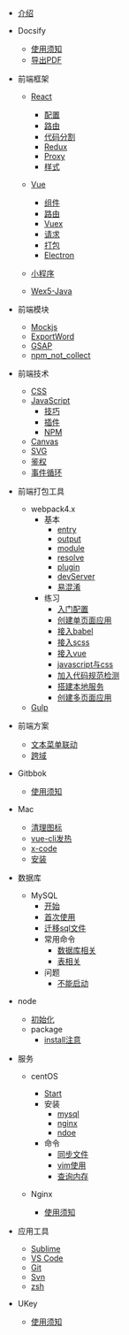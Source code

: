 * [介绍](README.md)

* Docsify

  * [使用须知](view/docsify/useage.md)
  * [导出PDF](view/docsify/md2pdf.md)

* 前端框架

  * [React](view/front_frame/react/react.md)
    * [配置](view/front_frame/react/config.md)
    * [路由](view/front_frame/react/router.md)
    * [代码分割](view/front_frame/react/codeSpliting.md)
    * [Redux](view/front_frame/react/redux.md)
    * [Proxy](view/front_frame/react/proxy.md)
    * [样式](view/front_frame/react/style.md)

  * [Vue](view/front_frame/vue/vue.md)
    * [组件](view/front_frame/vue/component.md)
    * [路由](view/front_frame/vue/router.md)
    * [Vuex](view/front_frame/vue/vuex.md)
    * [请求](view/front_frame/vue/api.md)
    * [打包](view/front_frame/vue/build.md)
    * [Electron](view/front_frame/vue/electron.md)

  * [小程序](view/front_frame/mini-program.md)

  * [Wex5-Java](view/front_frame/wex5-java.md)

* 前端模块

  * [Mockjs](view/front_modules/mock.md)
  * [ExportWord](view/front_modules/exportWord.md)
  * [GSAP](view/front_modules/gsap.md)
  * [npm_not_collect](view/front_modules/useful.md)

* 前端技术

  * [CSS](view/front_technique/css.judge.md)
  * [JavaScript](view/front_technique/js.judge.md)
    * [技巧](view/js/knife.md)
    * [插件](view/js/plugin.md)
    * [NPM](view/js/npmModules.md)
  * [Canvas](view/front_technique/canvas.md)
  * [SVG](view/front_technique/svg.md)
  * [鉴权](view/front_technique/authority.md)
  * [事件循环](view/front_technique/eventLoop.md)

* 前端打包工具

  * webpack4.x
    * 基本
      * [entry](view/front_pack/webpack/base/entry.md)
      * [output](view/front_pack/webpack/base/output.md)
      * [module](view/front_pack/webpack/base/module.md)
      * [resolve](view/front_pack/webpack/base/resolve.md)
      * [plugin](view/front_pack/webpack/base/plugin.md)
      * [devServer](view/front_pack/webpack/base/devServer.md)
      * [易混淆](view/front_pack/webpack/base/attention.md)
    * 练习
      * [入门配置](view/front_pack/webpack/train/start.md)
      * [创建单页面应用](view/front_pack/webpack/train/singlePage.md)
      * [接入babel](view/front_pack/webpack/train/babelLoader.md)
      * [接入scss](view/front_pack/webpack/train/scssLoader.md)
      * [接入vue](view/front_pack/webpack/train/vueLoader.md)
      * [javascript与css](view/front_pack/webpack/train/splitJsCss.md)
      * [加入代码规范检测](view/front_pack/webpack/train/lint.md)
      * [搭建本地服务](view/front_pack/webpack/train/localServer.md)
      * [创建多页面应用](view/front_pack/webpack/train/multiPage.md)
  * [Gulp](view/front_pack/gulp.md)

* 前端方案

  * [文本菜单联动](view/front_plan/fullpageScrollMenu.md)
  * [跨域](view/front_plan/Proxy.md)

* Gitbbok

  * [使用须知](view/gitbook/gitbook.md)

* Mac

  * [清理图标](view/mac/clearIcon.md)
  * [vue-cli发热](view/mac/vue-cli项目.md)
  * [x-code](view/mac/x-code.md)
  * [安装](view/mac/install.md)


* 数据库

  * MySQL
    * [开始](view/mysql/start.md)
    * [首次使用](view/mysql/firstUse.md)
    * [迁移sql文件](view/mysql/movesql.md)
    * 常用命令
      * [数据库相关](view/mysql/database.md)
      * [表相关](view/mysql/table.md)
    * 问题
      * [不能启动](view/mysql/cantStart.md)

* node

  * [初始化](view/node/init.md)
  * package
    * [install注意](view/node/npm_install.md)


* 服务

  * centOS
    * [Start](view/service/centos/start.md)
    * 安装
      * [mysql](view/service/centos/mysql.md)
      * [nginx](view/service/centos/nginx.md)
      * [ndoe](view/service/centos/node.md)
    * 命令
      * [同步文件](view/service/centos/syncFile.md)
      * [vim使用](view/service/centos/vim.md)
      * [查询内存](view/service/centos/storage.md)

  * Nginx
    * [使用须知](view/service/nginx.md)


* 应用工具

  * [Sublime](view/tools/sublime.md)
  * [VS Code](view/tools/vscode.md)
  * [Git](view/tools/git.step.md)
  * [Svn](view/tools/svn.md)
  * [zsh](view/tools/zsh.md)

* UKey
  * [使用须知](view/ukey/useage.md)

